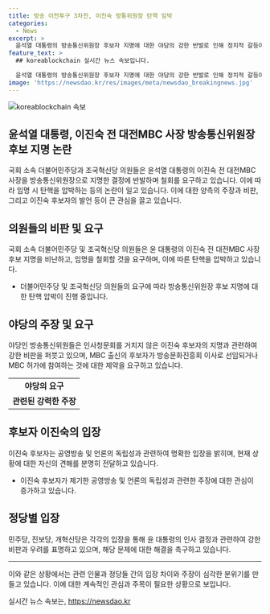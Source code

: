 ```yaml
---
title: 방송 이전투구 3차전, 이진숙 방통위원장 탄핵 임박
categories:
  - News
excerpt: >
  윤석열 대통령의 방송통신위원장 후보자 지명에 대한 야당의 강한 반발로 인해 정치적 갈등이 심화되고 있다. 이에 대한 국회 소속 의원들의 비난과 요구, 그리고 지명된 인물의 지난 업적과 관련된 논란들이 불거지고 있다. 이에 야당은 인사청문회를 요구하며 지명된 인물에 대한 탄핵을 공개적으로 언급하고 있으며, 갈등은 계속될 전망이다.
feature_text: >
  ## koreablockchain 실시간 뉴스 속보입니다.

  윤석열 대통령의 방송통신위원장 후보자 지명에 대한 야당의 강한 반발로 인해 정치적 갈등이 심화되고 있다. 이에 대한 국회 소속 의원들의 비난과 요구, 그리고 지명된 인물의 지난 업적과 관련된 논란들이 불거지고 있다. 이에 야당은 인사청문회를 요구하며 지명된 인물에 대한 탄핵을 공개적으로 언급하고 있으며, 갈등은 계속될 전망이다.
image: 'https://newsdao.kr/res/images/meta/newsdao_breakingnews.jpg'
---
```


<p><img src="https://newsdao.kr/res/images/meta/newsdao_breakingnews.jpg" alt="koreablockchain 속보" /></p>

<h2 data-ke-size="size26">윤석열 대통령, 이진숙 전 대전MBC 사장 방송통신위원장 후보 지명 논란</h2>

<p>국회 소속 더불어민주당과 조국혁신당 의원들은 윤석열 대통령의 이진숙 전 대전MBC 사장을 방송통신위원장으로 지명한 결정에 반발하며 철회를 요구하고 있습니다. 이에 따라 임명 시 탄핵을 압박하는 등의 논란이 일고 있습니다. 이에 대한 양측의 주장과 비판, 그리고 이진숙 후보자의 발언 등이 큰 관심을 끌고 있습니다.</p>

<p data-ke-size="size16"></p>

<h2 data-ke-size="size24">의원들의 비판 및 요구</h2>

<p>국회 소속 더불어민주당 및 조국혁신당 의원들은 윤 대통령의 이진숙 전 대전MBC 사장 후보 지명을 비난하고, 임명을 철회할 것을 요구하며, 이에 따른 탄핵을 압박하고 있습니다.</p>

<ul>
    <li>더불어민주당 및 조국혁신당 의원들의 요구에 따라 방송통신위원장 후보 지명에 대한 탄핵 압박이 진행 중입니다.</li>
</ul>

<p data-ke-size="size16"></p>

<h2 data-ke-size="size24">야당의 주장 및 요구</h2>

<p>야당인 방송통신위원들은 인사청문회를 거치지 않은 이진숙 후보자의 지명과 관련하여 강한 비판을 퍼붓고 있으며, MBC 출신의 후보자가 방송문화진흥회 이사로 선임되거나 MBC 허가에 참여하는 것에 대한 제약을 요구하고 있습니다.</p>

<table>
    <tr>
        <td style="text-align: center; height: 17px;"><b>야당의 요구</b></td>
    </tr>
    <tr>
        <td style="text-align: center; height: 17px;"><b>관련된 강력한 주장</b></td>
    </tr>
</table>

<p data-ke-size="size16"></p>

<h2 data-ke-size="size24">후보자 이진숙의 입장</h2>

<p>이진숙 후보자는 공영방송 및 언론의 독립성과 관련하여 명확한 입장을 밝히며, 현재 상황에 대한 자신의 견해를 분명히 전달하고 있습니다.</p>

<ul>
    <li>이진숙 후보자가 제기한 공영방송 및 언론의 독립성과 관련한 주장에 대한 관심이 증가하고 있습니다.</li>
</ul>

<p data-ke-size="size16"></p>

<h2 data-ke-size="size24">정당별 입장</h2>

<p>민주당, 진보당, 개혁신당은 각각의 입장을 통해 윤 대통령의 인사 결정과 관련하여 강한 비판과 우려를 표명하고 있으며, 해당 문제에 대한 해결을 촉구하고 있습니다.</p>

<hr>

<p>이와 같은 상황에서는 관련 인물과 정당들 간의 입장 차이와 주장이 심각한 분위기를 만들고 있습니다. 이에 대한 계속적인 관심과 주목이 필요한 상황으로 보입니다.</p>
실시간 뉴스 속보는, <a href="https://newsdao.kr" rel="dofollow">https://newsdao.kr</a>


